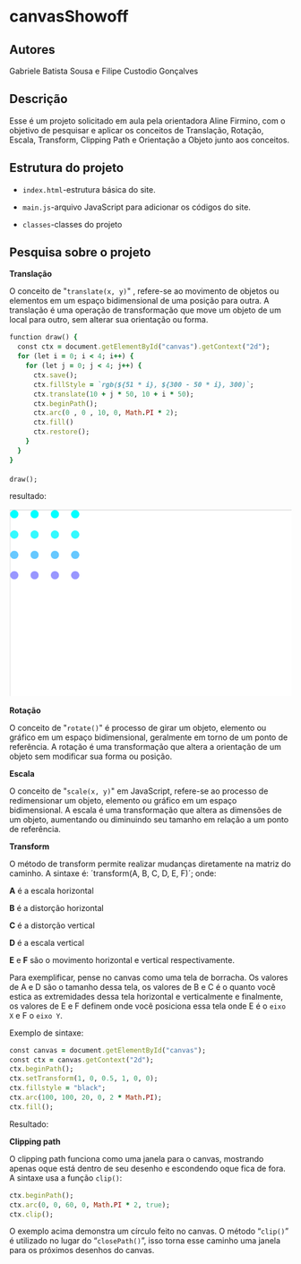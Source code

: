# canvasShowoff

## Autores
Gabriele Batista Sousa e Filipe Custodio Gonçalves

## Descrição 
Esse é um projeto solicitado em aula pela orientadora Aline Firmino, com o objetivo de pesquisar e aplicar os conceitos de Translação, Rotação, Escala, Transform, Clipping Path e Orientação a Objeto junto aos conceitos.

## Estrutura do projeto

* `index.html`-estrutura básica do site.

* `main.js`-arquivo JavaScript para adicionar os códigos do site.

* `classes`-classes do projeto

## Pesquisa sobre o projeto

__Translação__ 

O conceito de "`translate(x, y)`" , refere-se ao movimento de objetos ou elementos em um espaço bidimensional de uma posição para outra. A translação é uma operação de transformação que move um objeto de um local para outro, sem alterar sua
orientação ou forma.

```ruby
function draw() {
  const ctx = document.getElementById("canvas").getContext("2d");
  for (let i = 0; i < 4; i++) {
    for (let j = 0; j < 4; j++) {
      ctx.save();
      ctx.fillStyle = `rgb(${51 * i}, ${300 - 50 * i}, 300)`;
      ctx.translate(10 + j * 50, 10 + i * 50);
      ctx.beginPath();
      ctx.arc(0 , 0 , 10, 0, Math.PI * 2);
      ctx.fill()
      ctx.restore();
    }
  }
}

draw();
```
resultado:

<img src="img/exemplo.png"/>

__Rotação__

O conceito de "`rotate()`"  é processo de girar um objeto, elemento ou gráfico em um espaço bidimensional, geralmente em torno de um ponto de referência. A rotação é uma transformação que altera a orientação de um objeto sem modificar sua forma
ou posição. 

__Escala__

O conceito de "`scale(x, y)`" em JavaScript, refere-se ao processo de redimensionar um objeto, elemento ou gráfico em um espaço bidimensional. A escala é uma transformação que altera as dimensões de um objeto, aumentando ou diminuindo seu tamanho
em relação a um ponto de referência.

__Transform__

O método de transform permite realizar mudanças diretamente na matriz do caminho. A sintaxe é:
´transform(A, B, C, D, E, F)´;
onde:

__A__ é a escala horizontal

__B__ é a distorção horizontal

__C__ é a distorção vertical

__D__ é a escala vertical

__E__ e __F__ são o movimento horizontal e vertical respectivamente.

Para exemplificar, pense no canvas como uma tela de borracha. Os valores de A e D são o tamanho dessa tela, os valores de B e C é o quanto você estica as extremidades dessa tela horizontal e verticalmente e finalmente, os valores de E e F definem onde você posiciona essa tela onde E é o `eixo X` e F o `eixo Y`.

Exemplo de sintaxe:

```ruby
const canvas = document.getElementById("canvas");
const ctx = canvas.getContext("2d");
ctx.beginPath();
ctx.setTransform(1, 0, 0.5, 1, 0, 0);
ctx.fillstyle = "black";
ctx.arc(100, 100, 20, 0, 2 * Math.PI);
ctx.fill();
```
Resultado:

__Clipping path__

O clipping path funciona como uma janela para o canvas, mostrando apenas oque está dentro de seu desenho e escondendo oque fica de fora. A sintaxe usa a função `clip()`:

```ruby
ctx.beginPath();
ctx.arc(0, 0, 60, 0, Math.PI * 2, true);
ctx.clip();
```

O exemplo acima demonstra um círculo feito no canvas. O método “`clip()`” é utilizado no lugar do “`closePath()`”, isso torna esse caminho uma janela para os próximos desenhos do canvas.
